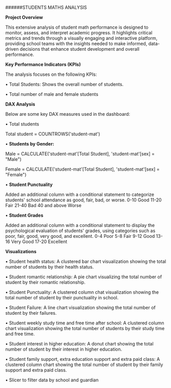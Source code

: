 ######STUDENTS MATHS ANALYSIS


**Project Overview**

This extensive analysis of student math performance is designed to monitor, assess, and interpret academic progress. It highlights critical metrics and trends through a visually engaging and interactive platform, providing school teams with the insights needed to make informed, data-driven decisions that enhance student development and overall performance.

**Key Performance Indicators (KPIs)**

The analysis focuses on the following KPIs:

•	Total Students:  Shows the overall number of students.

•	Total number of male and female students

**DAX Analysis**

Below are some key DAX measures used in the dashboard:

•	Total students

Total student = COUNTROWS('student-mat')

•	**Students by Gender:**

Male = CALCULATE('student-mat'[Total Student], 'student-mat'[sex] = "Male")

Female = CALCULATE('student-mat'[Total Student], 'student-mat'[sex] = "Female")

•	**Student Punctuality**

Added an additional column with a conditional statement to categorize students' school attendance as good, fair, bad, or worse.
0-10	Good
11-20	Fair
21-40	Bad
40 and above  Worse 

•	**Student Grades**

Added an additional column with a conditional statement to display the psychological evaluation of students' grades, using categories such as poor, fair, good, very good, and excellent.
0-4	Poor
5-8	Fair
9-12	Good
13-16	 Very Good
17-20	 Excellent

**Visualizations**

•	Student health status: A clustered bar chart visualization showing the total number of students by their health status.

•	Student romantic relationship: A pie chart visualizing the total number of student by their romantic relationship.

•	Student Punctuality: A clustered column chat visualization showing the total number of student by their punctuality in school.

•	Student Failure: A line chart visualization showing the total number of student by their failures.

•	Student weekly study time and free time after school: A clustered column chart visualization showing the total number of students by their study time and free time.

•	Student interest in higher education: A donut chart showing the total number of student by their interest in higher education.

•	Student family support, extra education support and extra paid class: A clustered column chart showing the total number of student by their family support and extra paid class.

•	Slicer to filter data by school and guardian
